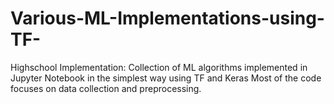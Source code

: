 # Various-ML-Implementations-using-TF-
Highschool Implementation:
Collection of ML algorithms implemented in Jupyter Notebook in the simplest way using TF and Keras
Most of the code focuses on data collection and preprocessing. 

